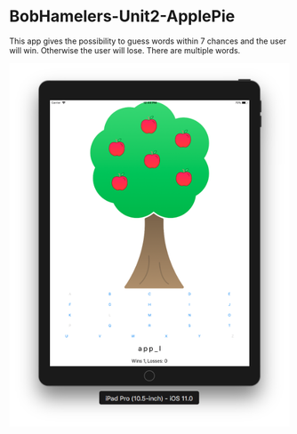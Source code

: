 # BobHamelers-Unit2-ApplePie

This app gives the possibility to guess words within 7 chances and the user will win. Otherwise the user will lose. There are multiple words. 

![Alt Text](https://raw.githubusercontent.com/bobhamelers/BobHamelers-Unit2-ApplePie/master/BobHamelers-Unit2-ApplePie-Screenshot.png)

